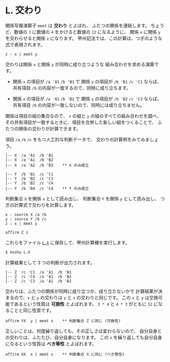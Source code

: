 # L. 交わり


関係写像演算子 `meet` は **交わり** とよばれ、
ふたつの関係を連結します。
ちょうど、数値の `3` に数値の `4` をかけると数値の `12` になるように、
関係 `x` に関係 `y` を交わらせると関係 `z` になります。
甲州記法では、この計算は、つぎのような式で表現されます。

``` text
z : x | meet y
```

交わりは関係 `x` と関係 `y` が同時に成り立つような
組み合わせを求める演算です。

 - 関係 `x` の項目が `/a 'A1` `/b 'B1` で
   関係 `y` の項目が `/b 'B1` `/c 'C1` ならば、
   共有項目 `/b` の内容が一致するので、同時に成り立ちます。

 - 関係 `x` の項目が `/a 'A1` `/b 'B1` で
   関係 `y` の項目が `/b 'B2` `/c 'C3` ならば、
   共有項目 `/b` の内容が一致しないので、同時には成り立ちません。

関係は項目の組の集合なので、
`x` の組と `y` の組のすべての組み合わせを調べ、
その共有項目が一致するときに、項目を合併した新しい組をつくることで、
ふたつの関係の交わりが計算できます。

項目 `/a` `/b` `/c` をもつ人工的な判断データで、
交わりの計算例をみてみましょう。

``` text
|-- X  /a 'A1  /b 'B1
|-- X  /a 'A1  /b 'B2
|-- X  /a 'A2  /b 'B3    ** X のみ成立

|-- Y  /b 'B1  /c 'C1
|-- Y  /b 'B2  /c 'C3
|-- Y  /b 'B2  /c 'C4
|-- Y  /b 'B4  /c 'C4    ** Y のみ成立
```

判断集合 `X` を関係 `x` として読み出し、
判断集合 `Y` を関係 `y` として読み出し、
つぎの計算式で交わりを計算します。

``` text
x : source X /a /b
y : source Y /b /c
z : x | meet y

affirm Z z
```

これらをファイル [`L.k`][L.k] に保存して、甲州計算機を実行します。

``` sh
$ koshu L.k
```

計算結果として 3 つの判断が出力されます。

``` text
|-- Z  /c 'C1  /a 'A1  /b 'B1
|-- Z  /c 'C4  /a 'A1  /b 'B2
|-- Z  /c 'C3  /a 'A1  /b 'B2
```

交わりは、ふたつの関係が同時に成り立つか、成り立たないかで
計算結果が決まるので、`x` と `y` の交わりは `y` と `x` の交わりと同じです。
この `x` と `y` は交換可能であるという性質は **可換性** とよばれます。
`3 * 4` と `4 * 3` がともに `12` になることと同じ性質です。

``` text
affirm YX  y | meet x    ** 判断集合 Z に同じ (可換性)
```

正しいことは、何度繰り返しても、その正しさは変わらないので、
自分自身との交わりは、ふたたび、自分自身になります。
この `x` を繰り返しても自分自身になるという性質は
**べき等性** とよばれます。

``` text
affirm XX  x | meet x    ** 判断集合 X に同じ (べき等性)
```


[L.k]:   https://github.com/seinokatsuhiro/abc-book-of-koshucode/blob/master/draft/section/L/L.k

